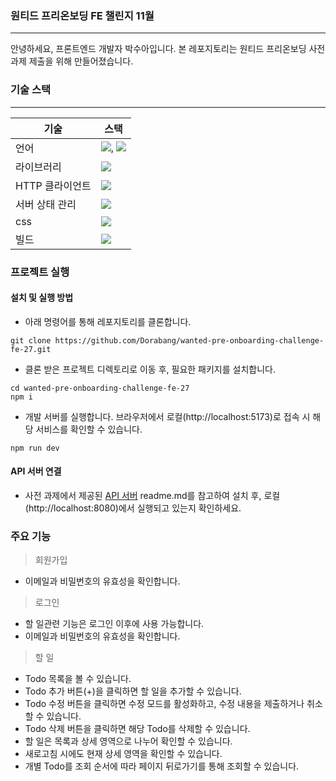 ### 원티드 프리온보딩 FE 챌린지 11월
---
안녕하세요, 프론트엔드 개발자 박수아입니다.
본 레포지토리는 원티드 프리온보딩 사전과제 제출을 위해 만들어졌습니다.

### 기술 스택
---
|기술|스택|
|--|--|
|언어|<img src="https://img.shields.io/badge/JavaScript-F7DF1E?style=flat-square&logo=javascript&logoColor=black"/>, <img src="https://img.shields.io/badge/Typescript-3178C6?style=flat-square&logo=Typescript&logoColor=white"/>|
|라이브러리|<img src="https://img.shields.io/badge/React-61DAFB?style=flat-square&logo=React&logoColor=black"/>|
|HTTP 클라이언트|<img src="https://img.shields.io/badge/Axios-5A29E4?style=flat-square&logo=axios&logoColor=white"/>|
|서버 상태 관리|<img src="https://img.shields.io/badge/reactquery-FF4154?style=flat-square&logo=reactquery&logoColor=white"/>|
|css|<img src="https://img.shields.io/badge/Tailwind CSS-06B6D4?style=flat-square&logo=Tailwind CSS&logoColor=white"/>|
|빌드|<img src="https://img.shields.io/badge/vite-646CFF?style=flat-square&logo=vite&logoColor=white"/>|

### 프로젝트 실행
#### 설치 및 실행 방법

- 아래 명령어를 통해 레포지토리를 클론합니다.

```
git clone https://github.com/Dorabang/wanted-pre-onboarding-challenge-fe-27.git
```

- 클론 받은 프로젝트 디렉토리로 이동 후, 필요한 패키지를 설치합니다.

```
cd wanted-pre-onboarding-challenge-fe-27
npm i
```

- 개발 서버를 실행합니다. 브라우저에서 로컬(http://localhost:5173)로 접속 시 해당 서비스를 확인할 수 있습니다.

```
npm run dev
```


#### API 서버 연결
- 사전 과제에서 제공된 [API 서버](https://github.com/starkoora/wanted-pre-onboarding-challenge-fe-1-api) readme.md를 참고하여 설치 후, 로컬(http://localhost:8080)에서 실행되고 있는지 확인하세요.

### 주요 기능
> 회원가입
- 이메일과 비밀번호의 유효성을 확인합니다.

> 로그인
- 할 일관련 기능은 로그인 이후에 사용 가능합니다.
- 이메일과 비밀번호의 유효성을 확인합니다.
  
> 할 일
- Todo 목록을 볼 수 있습니다.
- Todo 추가 버튼(+)을 클릭하면 할 일을 추가할 수 있습니다.
- Todo 수정 버튼을 클릭하면 수정 모드를 활성화하고, 수정 내용을 제출하거나 취소할 수 있습니다.
- Todo 삭제 버튼을 클릭하면 해당 Todo를 삭제할 수 있습니다.
- 할 일은 목록과 상세 영역으로 나누어 확인할 수 있습니다.
- 새로고침 시에도 현재 상세 영역을 확인할 수 있습니다.
- 개별 Todo를 조회 순서에 따라 페이지 뒤로가기를 통해 조회할 수 있습니다.
